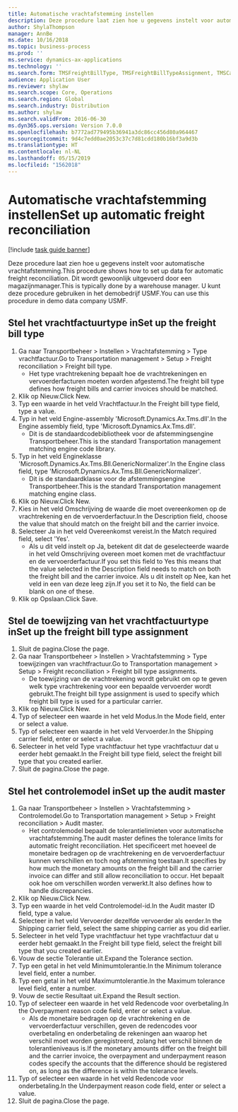 ```yaml
---
title: Automatische vrachtafstemming instellen
description: Deze procedure laat zien hoe u gegevens instelt voor automatische vrachtafstemming.
author: ShylaThompson
manager: AnnBe
ms.date: 10/16/2018
ms.topic: business-process
ms.prod: ''
ms.service: dynamics-ax-applications
ms.technology: ''
ms.search.form: TMSFreightBillType, TMSFreightBillTypeAssignment, TMSCarrierCodeLookup, DefaultDashboard, TMSAuditMaster
audience: Application User
ms.reviewer: shylaw
ms.search.scope: Core, Operations
ms.search.region: Global
ms.search.industry: Distribution
ms.author: shylaw
ms.search.validFrom: 2016-06-30
ms.dyn365.ops.version: Version 7.0.0
ms.openlocfilehash: b7772ad779495b36941a3dc86cc456d80a964467
ms.sourcegitcommit: 9d4c7edd0ae2053c37c7d81cdd180b16bf3a9d3b
ms.translationtype: HT
ms.contentlocale: nl-NL
ms.lasthandoff: 05/15/2019
ms.locfileid: "1562018"
---
```

# <a name="set-up-automatic-freight-reconciliation"></a><span data-ttu-id="4ea57-103">Automatische vrachtafstemming instellen</span><span class="sxs-lookup"><span data-stu-id="4ea57-103">Set up automatic freight reconciliation</span></span>

[!include [task guide banner](../../includes/task-guide-banner.md)]

<span data-ttu-id="4ea57-104">Deze procedure laat zien hoe u gegevens instelt voor automatische vrachtafstemming.</span><span class="sxs-lookup"><span data-stu-id="4ea57-104">This procedure shows how to set up data for automatic freight reconciliation.</span></span> <span data-ttu-id="4ea57-105">Dit wordt gewoonlijk uitgevoerd door een magazijnmanager.</span><span class="sxs-lookup"><span data-stu-id="4ea57-105">This is typically done by a warehouse manager.</span></span> <span data-ttu-id="4ea57-106">U kunt deze procedure gebruiken in het demobedrijf USMF.</span><span class="sxs-lookup"><span data-stu-id="4ea57-106">You can use this procedure in demo data company USMF.</span></span>


## <a name="set-up-the-freight-bill-type"></a><span data-ttu-id="4ea57-107">Stel het vrachtfactuurtype in</span><span class="sxs-lookup"><span data-stu-id="4ea57-107">Set up the freight bill type</span></span>
1. <span data-ttu-id="4ea57-108">Ga naar Transportbeheer > Instellen > Vrachtafstemming > Type vrachtfactuur.</span><span class="sxs-lookup"><span data-stu-id="4ea57-108">Go to Transportation management > Setup > Freight reconciliation > Freight bill type.</span></span>
    * <span data-ttu-id="4ea57-109">Het type vrachtrekening bepaalt hoe de vrachtrekeningen en vervoerderfacturen moeten worden afgestemd.</span><span class="sxs-lookup"><span data-stu-id="4ea57-109">The freight bill type defines how freight bills and carrier invoices  should be matched.</span></span>  
2. <span data-ttu-id="4ea57-110">Klik op Nieuw.</span><span class="sxs-lookup"><span data-stu-id="4ea57-110">Click New.</span></span>
3. <span data-ttu-id="4ea57-111">Typ een waarde in het veld Vrachtfactuur.</span><span class="sxs-lookup"><span data-stu-id="4ea57-111">In the Freight bill type field, type a value.</span></span>
4. <span data-ttu-id="4ea57-112">Typ in het veld Engine-assembly 'Microsoft.Dynamics.Ax.Tms.dll'.</span><span class="sxs-lookup"><span data-stu-id="4ea57-112">In the Engine assembly field, type 'Microsoft.Dynamics.Ax.Tms.dll'.</span></span>
    * <span data-ttu-id="4ea57-113">Dit is de standaardcodebibliotheek voor de afstemmingsengine Transportbeheer.</span><span class="sxs-lookup"><span data-stu-id="4ea57-113">This is the standard Transportation management matching engine code library.</span></span>  
5. <span data-ttu-id="4ea57-114">Typ in het veld Engineklasse 'Microsoft.Dynamics.Ax.Tms.Bll.GenericNormalizer'.</span><span class="sxs-lookup"><span data-stu-id="4ea57-114">In the Engine class field, type 'Microsoft.Dynamics.Ax.Tms.Bll.GenericNormalizer'.</span></span>
    * <span data-ttu-id="4ea57-115">Dit is de standaardklasse voor de afstemmingsengine Transportbeheer.</span><span class="sxs-lookup"><span data-stu-id="4ea57-115">This is the standard Transportation management matching engine class.</span></span>  
6. <span data-ttu-id="4ea57-116">Klik op Nieuw.</span><span class="sxs-lookup"><span data-stu-id="4ea57-116">Click New.</span></span>
7. <span data-ttu-id="4ea57-117">Kies in het veld Omschrijving de waarde die moet overeenkomen op de vrachtrekening en de vervoerderfactuur.</span><span class="sxs-lookup"><span data-stu-id="4ea57-117">In the Description field, choose the value that should match on the freight bill and the carrier invoice.</span></span>  
8. <span data-ttu-id="4ea57-118">Selecteer Ja in het veld Overeenkomst vereist.</span><span class="sxs-lookup"><span data-stu-id="4ea57-118">In the Match required field, select 'Yes'.</span></span>
    * <span data-ttu-id="4ea57-119">Als u dit veld instelt op Ja, betekent dit dat de geselecteerde waarde in het veld Omschrijving overeen moet komen met de vrachtfactuur en de vervoerderfactuur.</span><span class="sxs-lookup"><span data-stu-id="4ea57-119">If you set this field to Yes this means that the value selected in the Description field needs to match on both the freight bill and the carrier invoice.</span></span> <span data-ttu-id="4ea57-120">Als u dit instelt op Nee, kan het veld in een van deze leeg zijn.</span><span class="sxs-lookup"><span data-stu-id="4ea57-120">If you set it to No, the field can be blank on one of these.</span></span>  
9. <span data-ttu-id="4ea57-121">Klik op Opslaan.</span><span class="sxs-lookup"><span data-stu-id="4ea57-121">Click Save.</span></span>

## <a name="set-up-the-freight-bill-type-assignment"></a><span data-ttu-id="4ea57-122">Stel de toewijzing van het vrachtfactuurtype in</span><span class="sxs-lookup"><span data-stu-id="4ea57-122">Set up the freight bill type assignment</span></span>
1. <span data-ttu-id="4ea57-123">Sluit de pagina.</span><span class="sxs-lookup"><span data-stu-id="4ea57-123">Close the page.</span></span>
2. <span data-ttu-id="4ea57-124">Ga naar Transportbeheer > Instellen > Vrachtafstemming > Type toewijzingen van vrachtfractuur.</span><span class="sxs-lookup"><span data-stu-id="4ea57-124">Go to Transportation management > Setup > Freight reconciliation > Freight bill type assignments.</span></span>
    * <span data-ttu-id="4ea57-125">De toewijzing van de vrachtrekening wordt gebruikt om op te geven welk type vrachtrekening voor een bepaalde vervoerder wordt gebruikt.</span><span class="sxs-lookup"><span data-stu-id="4ea57-125">The freight bill type assignment is used to specify which freight bill type is used for a particular carrier.</span></span>   
3. <span data-ttu-id="4ea57-126">Klik op Nieuw.</span><span class="sxs-lookup"><span data-stu-id="4ea57-126">Click New.</span></span>
4. <span data-ttu-id="4ea57-127">Typ of selecteer een waarde in het veld Modus.</span><span class="sxs-lookup"><span data-stu-id="4ea57-127">In the Mode field, enter or select a value.</span></span>
5. <span data-ttu-id="4ea57-128">Typ of selecteer een waarde in het veld Vervoerder.</span><span class="sxs-lookup"><span data-stu-id="4ea57-128">In the Shipping carrier field, enter or select a value.</span></span>
6. <span data-ttu-id="4ea57-129">Selecteer in het veld Type vrachtfactuur het type vrachtfactuur dat u eerder hebt gemaakt.</span><span class="sxs-lookup"><span data-stu-id="4ea57-129">In the Freight bill type field, select the freight bill type that you created earlier.</span></span>
7. <span data-ttu-id="4ea57-130">Sluit de pagina.</span><span class="sxs-lookup"><span data-stu-id="4ea57-130">Close the page.</span></span>

## <a name="set-up-the-audit-master"></a><span data-ttu-id="4ea57-131">Stel het controlemodel in</span><span class="sxs-lookup"><span data-stu-id="4ea57-131">Set up the audit master</span></span>
1. <span data-ttu-id="4ea57-132">Ga naar Transportbeheer > Instellen > Vrachtafstemming > Controlemodel.</span><span class="sxs-lookup"><span data-stu-id="4ea57-132">Go to Transportation management > Setup > Freight reconciliation > Audit master.</span></span>
    * <span data-ttu-id="4ea57-133">Het controlemodel bepaalt de tolerantielimieten voor automatische vrachtafstemming.</span><span class="sxs-lookup"><span data-stu-id="4ea57-133">The audit master defines the tolerance limits for automatic freight reconciliation.</span></span> <span data-ttu-id="4ea57-134">Het specificeert met hoeveel de monetaire bedragen op de vrachtrekening en de vervoerderfactuur kunnen verschillen en toch nog afstemming toestaan.</span><span class="sxs-lookup"><span data-stu-id="4ea57-134">It specifies by how much the monetary amounts on the freight bill and the carrier invoice can differ and still allow reconciliation to occur.</span></span> <span data-ttu-id="4ea57-135">Het bepaalt ook hoe om verschillen worden verwerkt.</span><span class="sxs-lookup"><span data-stu-id="4ea57-135">It also defines how to handle discrepancies.</span></span>  
2. <span data-ttu-id="4ea57-136">Klik op Nieuw.</span><span class="sxs-lookup"><span data-stu-id="4ea57-136">Click New.</span></span>
3. <span data-ttu-id="4ea57-137">Typ een waarde in het veld Controlemodel-id.</span><span class="sxs-lookup"><span data-stu-id="4ea57-137">In the Audit master ID field, type a value.</span></span>
4. <span data-ttu-id="4ea57-138">Selecteer in het veld Vervoerder dezelfde vervoerder als eerder.</span><span class="sxs-lookup"><span data-stu-id="4ea57-138">In the Shipping carrier  field, select the same shipping carrier as you did earlier.</span></span>
5. <span data-ttu-id="4ea57-139">Selecteer in het veld Type vrachtfactuur het type vrachtfactuur dat u eerder hebt gemaakt.</span><span class="sxs-lookup"><span data-stu-id="4ea57-139">In the Freight bill type field, select the freight bill type that you created earlier.</span></span>
6. <span data-ttu-id="4ea57-140">Vouw de sectie Tolerantie uit.</span><span class="sxs-lookup"><span data-stu-id="4ea57-140">Expand the Tolerance section.</span></span>
7. <span data-ttu-id="4ea57-141">Typ een getal in het veld Minimumtolerantie.</span><span class="sxs-lookup"><span data-stu-id="4ea57-141">In the Minimum tolerance level field, enter a number.</span></span>
8. <span data-ttu-id="4ea57-142">Typ een getal in het veld Maximumtolerantie.</span><span class="sxs-lookup"><span data-stu-id="4ea57-142">In the Maximum tolerance level field, enter a number.</span></span>
9. <span data-ttu-id="4ea57-143">Vouw de sectie Resultaat uit.</span><span class="sxs-lookup"><span data-stu-id="4ea57-143">Expand the Result section.</span></span>
10. <span data-ttu-id="4ea57-144">Typ of selecteer een waarde in het veld Redencode voor overbetaling.</span><span class="sxs-lookup"><span data-stu-id="4ea57-144">In the Overpayment reason code field, enter or select a value.</span></span>
    * <span data-ttu-id="4ea57-145">Als de monetaire bedragen op de vrachtrekening en de vervoerderfactuur verschillen, geven de redencodes voor overbetaling en onderbetaling de rekeningen aan waarop het verschil moet worden geregistreerd, zolang het verschil binnen de tolerantieniveaus is.</span><span class="sxs-lookup"><span data-stu-id="4ea57-145">If the monetary amounts differ on the freight bill and the carrier invoice, the overpayment and underpayment reason codes specify the accounts that the difference should be registered on, as long as the difference is within the tolerance levels.</span></span>  
11. <span data-ttu-id="4ea57-146">Typ of selecteer een waarde in het veld Redencode voor onderbetaling.</span><span class="sxs-lookup"><span data-stu-id="4ea57-146">In the Underpayment reason code field, enter or select a value.</span></span>
12. <span data-ttu-id="4ea57-147">Sluit de pagina.</span><span class="sxs-lookup"><span data-stu-id="4ea57-147">Close the page.</span></span>

